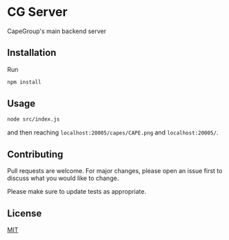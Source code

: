 
# CG Server
CapeGroup's main backend server

## Installation
Run 

```bash
npm install
```

## Usage
```bash
node src/index.js
```

and then reaching `localhost:20005/capes/CAPE.png` and `localhost:20005/`.

## Contributing
Pull requests are welcome. For major changes, please open an issue first to discuss what you would like to change.

Please make sure to update tests as appropriate.

## License
[MIT](https://choosealicense.com/licenses/mit/)